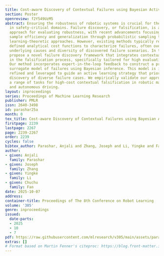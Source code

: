 ```yaml
---
title: Cost-aware Discovery of Contextual Failures using Bayesian Active Learning
section: Poster
openreview: f2Y549UzM5
abstract: Ensuring the robustness of robotic systems is crucial for their deployment
  in safety-critical domains. Failure discovery, or falsification, is a widely used
  approach for evaluating robustness, with recent advancements focusing on improving
  sample efficiency and generalization through probabilistic sampling techniques and
  learning-theoretic approaches. However, existing methods typically rely on explicitly
  defined analytical cost functions to characterize failures, often overlooking the
  underlying causes and diversity of discovered failure scenarios. In this work, we
  propose a novel failure discovery framework that integrates contextual reasoning
  in the falsification process, specifically tailored for high evaluation-cost applications.
  Our method incorporates expert-in-the-loop feedback to construct a probabilistic
  surrogate model of failures using Bayesian inference. This model is iteratively
  refined and leveraged to guide an active learning strategy that prioritizes the
  discovery of diverse failure cases. We empirically validate our approach across
  a range of tasks for high-cost contextual falsification in robotic manipulation
  and autonomous driving.
layout: inproceedings
series: Proceedings of Machine Learning Research
publisher: PMLR
issn: 2640-3498
id: parashar25a
month: 0
tex_title: Cost-aware Discovery of Contextual Failures using Bayesian Active Learning
firstpage: 2239
lastpage: 2267
page: 2239-2267
order: 2239
cycles: false
bibtex_author: Parashar, Anjali and Zhang, Joseph and Li, Yingke and Fan, Chuchu
author:
- given: Anjali
  family: Parashar
- given: Joseph
  family: Zhang
- given: Yingke
  family: Li
- given: Chuchu
  family: Fan
date: 2025-10-07
address:
container-title: Proceedings of The 8th Conference on Robot Learning
volume: '305'
genre: inproceedings
issued:
  date-parts:
  - 2025
  - 10
  - 7
pdf: https://raw.githubusercontent.com/mlresearch/v305/main/assets/parashar25a/parashar25a.pdf
extras: []
# Format based on Martin Fenner's citeproc: https://blog.front-matter.io/posts/citeproc-yaml-for-bibliographies/
---
```

